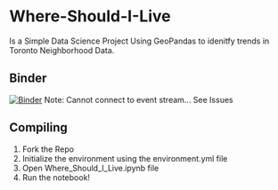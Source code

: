 # Where-Should-I-Live 
Is a Simple Data Science Project Using GeoPandas to idenitfy trends in Toronto Neighborhood Data.
 


## Binder 
[![Binder](https://mybinder.org/badge_logo.svg)](https://mybinder.org/v2/gh/AstroStew/Where-Should-I-Live/HEAD)
Note: Cannot connect to event stream... See Issues

## Compiling
1. Fork the Repo
2. Initialize the environment using the environment.yml file
3. Open Where_Should_I_Live.ipynb file
4. Run the notebook!
